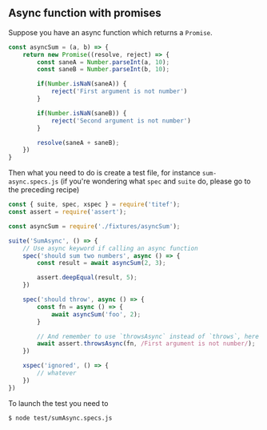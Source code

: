 ## Async function with promises

Suppose you have an async function which returns a `Promise`.

```javascript
const asyncSum = (a, b) => {
    return new Promise((resolve, reject) => {
        const saneA = Number.parseInt(a, 10);
        const saneB = Number.parseInt(b, 10);

        if(Number.isNaN(saneA)) {
            reject('First argument is not number')
        }

        if(Number.isNaN(saneB)) {
            reject('Second argument is not number')
        }

        resolve(saneA + saneB);
    })
}
```

Then what you need to do is create a test file, for instance `sum-async.specs.js` (if
you're wondering what `spec` and `suite` do, please go to the preceding recipe)

```javascript
const { suite, spec, xspec } = require('titef');
const assert = require('assert');

const asyncSum = require('./fixtures/asyncSum');

suite('SumAsync', () => {
    // Use async keyword if calling an async function
    spec('should sum two numbers', async () => {
        const result = await asyncSum(2, 3);

        assert.deepEqual(result, 5);
    })

    spec('should throw', async () => {
        const fn = async () => {
            await asyncSum('foo', 2);
        }

        // And remember to use `throwsAsync` instead of `throws`, here
        await assert.throwsAsync(fn, /First argument is not number/);
    })

    xspec('ignored', () => {
        // whatever
    })
})

```

To launch the test you need to

```bash
$ node test/sumAsync.specs.js
```
